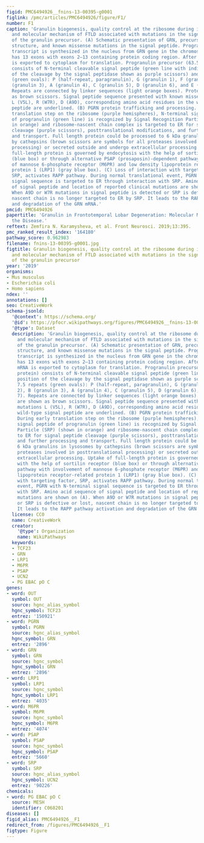 ```yaml
---
figid: PMC6494926__fnins-13-00395-g0001
figlink: /pmc/articles/PMC6494926/figure/F1/
number: F1
caption: 'Granulin biogenesis, quality control at the ribosome during its synthesis,
  and molecular mechanism of FTLD associated with mutations in the signal peptide
  of the granulin precursor. (A) Schematic presentation of GRN, precursor protein
  structure, and known missense mutations in the signal peptide. Progranulin pre-mRNA
  transcript is synthesized in the nucleus from GRN gene in the chromosome 17. It
  has 13 exons with exons 2–13 containing protein coding region. After splicing, mRNA
  is exported to cytoplasm for translation. Progranulin precursor (63.5 kDa protein)
  consists of N-terminal cleavable signal peptide (green line with indicated position
  of the cleavage by the signal peptidase shown as purple scissors) and 7.5 repeats
  (green ovals): P (half-repeat, paragranulin), G (granulin 1), F (granulin 2), B
  (granulin 3), A (granulin 4), C (granulin 5), D (granulin 6), and E (granulin 7).
  Repeats are connected by linker sequences (light orange boxes). Proteases are shown
  as brown scissors. Signal peptide sequence presented with known missense mutations
  L (V5L), R (W7R), D (A9D), corresponding amino acid residues in the wild-type signal
  peptide are underlined. (B) PGRN protein trafficking and processing. During early
  translation step on the ribosome (purple hemispheres), N-terminal signal peptide
  of progranulin (green line) is recognized by Signal Recognition Particle (SRP) (shown
  in orange) and ribosome-nascent chain complex is targeted to ER for signal peptide
  cleavage (purple scissors), posttranslational modifications, and further processing
  and transport. Full length protein could be processed to 6 kDa granulins in lysosomes
  by cathepsins (brown scissors are symbols for all proteases involved in posttranslational
  processing) or secreted outside and undergo extracellular processing. Uptake of
  full-length protein is governed by endocytosis with the help of sortilin receptor
  (blue box) or through alternative PSAP (prosaposin)-dependent pathway with involvement
  of mannose 6-phosphate receptor (M6PR) and low density lipoprotein receptor-related
  protein 1 (LRP1) (gray blue box). (C) Loss of interaction with targeting factor,
  SRP, activates RAPP pathway. During normal translational event, PGRN with N-terminal
  signal sequence is targeted to ER through interaction with SRP. Amino acid sequence
  of signal peptide and location of reported clinical mutations are shown on (A).
  When A9D or W7R mutations in signal peptide is detected or SRP is defective or lost,
  nascent chain is no longer targeted to ER by SRP. It leads to the RAPP pathway activation
  and degradation of the GRN mRNA.'
pmcid: PMC6494926
papertitle: 'Granulin in Frontotemporal Lobar Degeneration: Molecular Mechanisms of
  the Disease.'
reftext: Zemfira N. Karamysheva, et al. Front Neurosci. 2019;13:395.
pmc_ranked_result_index: '164180'
pathway_score: 0.962983
filename: fnins-13-00395-g0001.jpg
figtitle: Granulin biogenesis, quality control at the ribosome during its synthesis,
  and molecular mechanism of FTLD associated with mutations in the signal peptide
  of the granulin precursor
year: '2019'
organisms:
- Mus musculus
- Escherichia coli
- Homo sapiens
ndex: ''
annotations: []
seo: CreativeWork
schema-jsonld:
  '@context': https://schema.org/
  '@id': https://pfocr.wikipathways.org/figures/PMC6494926__fnins-13-00395-g0001.html
  '@type': Dataset
  description: 'Granulin biogenesis, quality control at the ribosome during its synthesis,
    and molecular mechanism of FTLD associated with mutations in the signal peptide
    of the granulin precursor. (A) Schematic presentation of GRN, precursor protein
    structure, and known missense mutations in the signal peptide. Progranulin pre-mRNA
    transcript is synthesized in the nucleus from GRN gene in the chromosome 17. It
    has 13 exons with exons 2–13 containing protein coding region. After splicing,
    mRNA is exported to cytoplasm for translation. Progranulin precursor (63.5 kDa
    protein) consists of N-terminal cleavable signal peptide (green line with indicated
    position of the cleavage by the signal peptidase shown as purple scissors) and
    7.5 repeats (green ovals): P (half-repeat, paragranulin), G (granulin 1), F (granulin
    2), B (granulin 3), A (granulin 4), C (granulin 5), D (granulin 6), and E (granulin
    7). Repeats are connected by linker sequences (light orange boxes). Proteases
    are shown as brown scissors. Signal peptide sequence presented with known missense
    mutations L (V5L), R (W7R), D (A9D), corresponding amino acid residues in the
    wild-type signal peptide are underlined. (B) PGRN protein trafficking and processing.
    During early translation step on the ribosome (purple hemispheres), N-terminal
    signal peptide of progranulin (green line) is recognized by Signal Recognition
    Particle (SRP) (shown in orange) and ribosome-nascent chain complex is targeted
    to ER for signal peptide cleavage (purple scissors), posttranslational modifications,
    and further processing and transport. Full length protein could be processed to
    6 kDa granulins in lysosomes by cathepsins (brown scissors are symbols for all
    proteases involved in posttranslational processing) or secreted outside and undergo
    extracellular processing. Uptake of full-length protein is governed by endocytosis
    with the help of sortilin receptor (blue box) or through alternative PSAP (prosaposin)-dependent
    pathway with involvement of mannose 6-phosphate receptor (M6PR) and low density
    lipoprotein receptor-related protein 1 (LRP1) (gray blue box). (C) Loss of interaction
    with targeting factor, SRP, activates RAPP pathway. During normal translational
    event, PGRN with N-terminal signal sequence is targeted to ER through interaction
    with SRP. Amino acid sequence of signal peptide and location of reported clinical
    mutations are shown on (A). When A9D or W7R mutations in signal peptide is detected
    or SRP is defective or lost, nascent chain is no longer targeted to ER by SRP.
    It leads to the RAPP pathway activation and degradation of the GRN mRNA.'
  license: CC0
  name: CreativeWork
  creator:
    '@type': Organization
    name: WikiPathways
  keywords:
  - TCF23
  - GRN
  - LRP1
  - M6PR
  - PSAP
  - UCN2
  - PG EBAC pO C
genes:
- word: OUT
  symbol: OUT
  source: hgnc_alias_symbol
  hgnc_symbol: TCF23
  entrez: '150921'
- word: PGRN
  symbol: PGRN
  source: hgnc_alias_symbol
  hgnc_symbol: GRN
  entrez: '2896'
- word: GRN
  symbol: GRN
  source: hgnc_symbol
  hgnc_symbol: GRN
  entrez: '2896'
- word: LRP1
  symbol: LRP1
  source: hgnc_symbol
  hgnc_symbol: LRP1
  entrez: '4035'
- word: M6PR
  symbol: M6PR
  source: hgnc_symbol
  hgnc_symbol: M6PR
  entrez: '4074'
- word: PSAP
  symbol: PSAP
  source: hgnc_symbol
  hgnc_symbol: PSAP
  entrez: '5660'
- word: SRP
  symbol: SRP
  source: hgnc_alias_symbol
  hgnc_symbol: UCN2
  entrez: '90226'
chemicals:
- word: PG EBAC pO C
  source: MESH
  identifier: C068201
diseases: []
figid_alias: PMC6494926__F1
redirect_from: /figures/PMC6494926__F1
figtype: Figure
---
```

